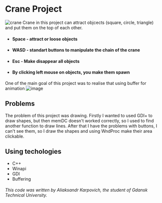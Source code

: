 # Crane Project
![crane](https://user-images.githubusercontent.com/106777205/190901745-06755e2f-5526-48b1-a9c8-74d3dbfcb38f.PNG)
Crane in this project can attract objcects (square, circle, triangle) and put them on the top of each other.
- #### Space - attract or loose objects
- #### WASD  - standart buttons to manipulate the chain of the crane
- #### Esc   - Make disappear all objects
- #### By clicking left mouse on objects, you make them spawn

One of the main goal of this project was to realise that using buffer for animation
![image](https://user-images.githubusercontent.com/106777205/190902083-1f253357-e569-451b-a396-fe8863215e0a.png)

## Problems
The problem of this project was drawing. Firstly I wanted to used GDI+ to draw shapes, but then memDC doesn't worked correctly, so I used to find another function to draw lines. After that I have the problems with buttons, I can't see them, so I draw the shapes and using WndProc make their area clickable.

## Using techologies
* C++
* Winapi
* GDI
* Buffering


###### This code was written by Aliaksandr Karpovich, the student of Gdansk Technical University.
